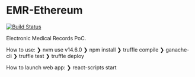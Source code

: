 # EMR-Ethereum
[![Build Status](https://travis-ci.org/jimcase/EMR-Ethereum.svg?branch=main)](https://travis-ci.org/jimcase/EMR-Ethereum)

Electronic Medical Records PoC.



How to use:
❯ nvm use v14.6.0 
❯ npm install 
❯ truffle compile 
❯ ganache-cli 
❯ truffle test 
❯ truffle deploy

How to launch web app:
❯ react-scripts start